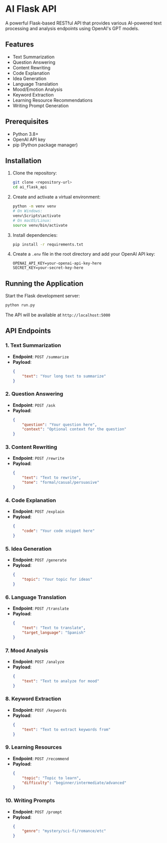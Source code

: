 # AI Flask API

A powerful Flask-based RESTful API that provides various AI-powered text processing and analysis endpoints using OpenAI's GPT models.

## Features

- Text Summarization
- Question Answering
- Content Rewriting
- Code Explanation
- Idea Generation
- Language Translation
- Mood/Emotion Analysis
- Keyword Extraction
- Learning Resource Recommendations
- Writing Prompt Generation

## Prerequisites

- Python 3.8+
- OpenAI API key
- pip (Python package manager)

## Installation

1. Clone the repository:
   ```bash
   git clone <repository-url>
   cd ai_flask_api
   ```

2. Create and activate a virtual environment:
   ```bash
   python -m venv venv
   # On Windows:
   venv\Scripts\activate
   # On macOS/Linux:
   source venv/bin/activate
   ```

3. Install dependencies:
   ```bash
   pip install -r requirements.txt
   ```

4. Create a `.env` file in the root directory and add your OpenAI API key:
   ```
   OPENAI_API_KEY=your-openai-api-key-here
   SECRET_KEY=your-secret-key-here
   ```

## Running the Application

Start the Flask development server:
```bash
python run.py
```


The API will be available at `http://localhost:5000`

## API Endpoints

### 1. Text Summarization
- **Endpoint**: `POST /summarize`
- **Payload**:
  ```json
  {
      "text": "Your long text to summarize"
  }
  ```

### 2. Question Answering
- **Endpoint**: `POST /ask`
- **Payload**:
  ```json
  {
      "question": "Your question here",
      "context": "Optional context for the question"
  }
  ```

### 3. Content Rewriting
- **Endpoint**: `POST /rewrite`
- **Payload**:
  ```json
  {
      "text": "Text to rewrite",
      "tone": "formal/casual/persuasive"
  }
  ```

### 4. Code Explanation
- **Endpoint**: `POST /explain`
- **Payload**:
  ```json
  {
      "code": "Your code snippet here"
  }
  ```

### 5. Idea Generation
- **Endpoint**: `POST /generate`
- **Payload**:
  ```json
  {
      "topic": "Your topic for ideas"
  }
  ```

### 6. Language Translation
- **Endpoint**: `POST /translate`
- **Payload**:
  ```json
  {
      "text": "Text to translate",
      "target_language": "Spanish"
  }
  ```

### 7. Mood Analysis
- **Endpoint**: `POST /analyze`
- **Payload**:
  ```json
  {
      "text": "Text to analyze for mood"
  }
  ```

### 8. Keyword Extraction
- **Endpoint**: `POST /keywords`
- **Payload**:
  ```json
  {
      "text": "Text to extract keywords from"
  }
  ```

### 9. Learning Resources
- **Endpoint**: `POST /recommend`
- **Payload**:
  ```json
  {
      "topic": "Topic to learn",
      "difficulty": "beginner/intermediate/advanced"
  }
  ```

### 10. Writing Prompts
- **Endpoint**: `POST /prompt`
- **Payload**:
  ```json
  {
      "genre": "mystery/sci-fi/romance/etc"
  }
  ```


